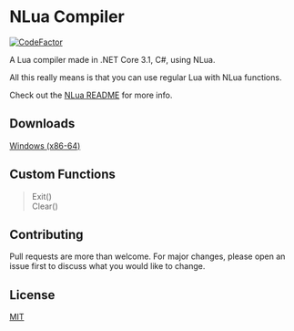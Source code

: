 # NLua Compiler
[![CodeFactor](https://www.codefactor.io/repository/github/zaroxqs/nlua-compiler/badge/main)](https://www.codefactor.io/repository/github/zaroxqs/nlua-compiler/overview/main)

A Lua compiler made in .NET Core 3.1, C#, using NLua.

All this really means is that you can use regular Lua with NLua functions.

Check out the [NLua README](https://github.com/NLua/NLua/blob/main/README.md) for more info.

## Downloads
[Windows (x86-64)](https://github.com/Zaroxqs/NLua-Compiler/files/8968682/NLua.Compiler.zip)

## Custom Functions
> Exit() <br>
> Clear()

## Contributing
Pull requests are more than welcome. For major changes, please open an issue first to discuss what you would like to change.

## License
[MIT](https://choosealicense.com/licenses/mit/)

